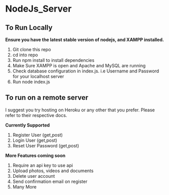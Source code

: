 # NodeJs_Server

## To Run Locally
**Ensure you have the latest stable version of nodejs, and XAMPP installed.**

1. Git clone this repo
2. cd into repo
3. Run npm install to install dependencies
4. Make Sure XAMPP is open and Apache and MySQL are running
5. Check database configuration in index.js. i.e Username and Password for your localhost server
6. Run node index.js

## To run on a remote server
I suggest you try hosting on Heroku or any other that you prefer. Please refer to their respective docs.

**Currently Supported**

1. Register User (get,post)
2. Login User (get,post)
3. Reset User Password (get,post)

**More Features coming soon**
1. Require an api key to use api
2. Upload photos, videos and documents
3. Delete user account
4. Send confirmation email on register
5. Many More